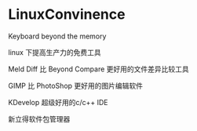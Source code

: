 # LinuxConvinence
Keyboard beyond the memory

linux 下提高生产力的免费工具

Meld Diff 比 Beyond Compare 更好用的文件差异比较工具

GIMP 比 PhotoShop 更好用的图片编辑软件

KDevelop 超级好用的c/c++ IDE

新立得软件包管理器
